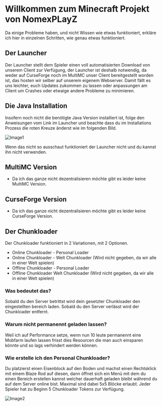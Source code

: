 # Willkommen zum Minecraft Projekt von NomexPLayZ

Da einige Probleme haben, und nicht Wissen wie etwas funktioniert, erkläre ich hier in einzelnen Schritten, wie genau etwas funktioniert.

## Der Launcher

Der Launcher stellt dem Spieler einen voll automatisierten Download von unserem Client zur Verfügung, der Launcher ist deshalb notwendig, da weder auf CurseForge noch im MultiMC unser Client bereitgestellt worden ist, das hosten wir selber auf unserem eigenem Webserver. Damit fällt es uns leichter, euch Updates zukommen zu lassen oder anpassungen am Client um Crashes oder etwaige andere Probleme zu minimieren.


## Die Java Installation

Insofern noch nicht die benötigte Java Version installiert ist, folge den Anweisungen vom Link im Launcher und beachte dass du im Installations Prozess die roten Kreuze änderst wie im folgenden Bild.

![Image1](https://i.imgur.com/duW4aGl.png)

Wenn das nicht so ausschaut funktioniert der Launcher nicht und du kannst ihn nicht verwenden.

## MultiMC Version

- Da ich das ganze nicht dezentralisieren möchte gibt es leider keine MultiMC Version.

## CurseForge Version

- Da ich das ganze nicht dezentralisieren möchte gibt es leider keine CurseForge Version.

## Der Chunkloader

Der Chunkloader funktioniert in 2 Variationen, mit 2 Optionen.

- Online Chunkloader - Personal Loader
- Online Chunkloader - Welt Chunkloader (Wird nicht gegeben, da wir alle in einer Welt spielen)
- Offline Chunkloader - Personal Loader
- Offline Chunkloader Welt Chunkloader (Wird nicht gegeben, da wir alle in einer Welt spielen)

### Was bedeutet das?
Sobald du den Server betrittst wird dein gesetzter Chunkloader den eingestellten bereich laden. Sobald du den Server verlässt wird der Chunkloader entfernt.

### Warum nicht permanennt geladen lassen?
Weil ich auf Performance setze, wenn nun 10 leute permanennt eine Mobfarm laufen lassen frisst dies Resourcen die man auch einsparen könnte und so lags verhindert werden können.

### Wie erstelle ich den Personal Chunkloader?
Du platzierst einen Eisenblock auf den Boden und machst einen Rechtsklick mit einem Blaze Rod auf diesen, dann öffnet sich ein Menü mit dem du einen Bereich erstellen kannst welcher dauerhaft geladen bleibt während du auf dem Server online bist. Maximal sind dabei 5x5 Blöcke erlaubt. Jeder Spieler hat zu Beginn 5 Chunkloader Tokens zur Verfügung.

![Image2](https://i.imgur.com/bfilS4e.png)
